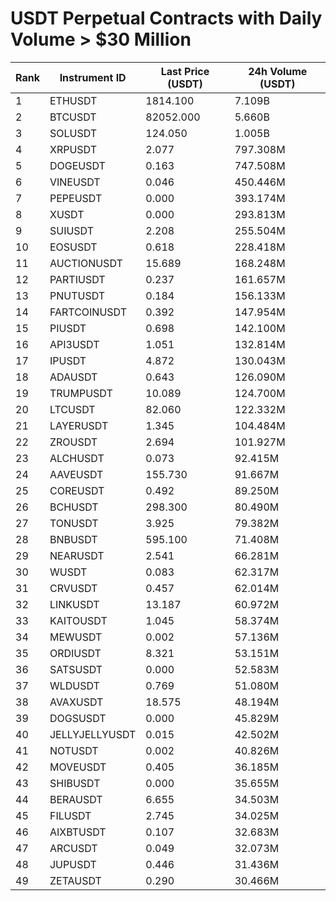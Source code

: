 # USDT Perpetual Contracts with Daily Volume > $30 Million

| Rank | Instrument ID | Last Price (USDT) | 24h Volume (USDT) |
|------|---------------|-------------------|-------------------|
| 1 | ETHUSDT | 1814.100 | 7.109B |
| 2 | BTCUSDT | 82052.000 | 5.660B |
| 3 | SOLUSDT | 124.050 | 1.005B |
| 4 | XRPUSDT | 2.077 | 797.308M |
| 5 | DOGEUSDT | 0.163 | 747.508M |
| 6 | VINEUSDT | 0.046 | 450.446M |
| 7 | PEPEUSDT | 0.000 | 393.174M |
| 8 | XUSDT | 0.000 | 293.813M |
| 9 | SUIUSDT | 2.208 | 255.504M |
| 10 | EOSUSDT | 0.618 | 228.418M |
| 11 | AUCTIONUSDT | 15.689 | 168.248M |
| 12 | PARTIUSDT | 0.237 | 161.657M |
| 13 | PNUTUSDT | 0.184 | 156.133M |
| 14 | FARTCOINUSDT | 0.392 | 147.954M |
| 15 | PIUSDT | 0.698 | 142.100M |
| 16 | API3USDT | 1.051 | 132.814M |
| 17 | IPUSDT | 4.872 | 130.043M |
| 18 | ADAUSDT | 0.643 | 126.090M |
| 19 | TRUMPUSDT | 10.089 | 124.700M |
| 20 | LTCUSDT | 82.060 | 122.332M |
| 21 | LAYERUSDT | 1.345 | 104.484M |
| 22 | ZROUSDT | 2.694 | 101.927M |
| 23 | ALCHUSDT | 0.073 | 92.415M |
| 24 | AAVEUSDT | 155.730 | 91.667M |
| 25 | COREUSDT | 0.492 | 89.250M |
| 26 | BCHUSDT | 298.300 | 80.490M |
| 27 | TONUSDT | 3.925 | 79.382M |
| 28 | BNBUSDT | 595.100 | 71.408M |
| 29 | NEARUSDT | 2.541 | 66.281M |
| 30 | WUSDT | 0.083 | 62.317M |
| 31 | CRVUSDT | 0.457 | 62.014M |
| 32 | LINKUSDT | 13.187 | 60.972M |
| 33 | KAITOUSDT | 1.045 | 58.374M |
| 34 | MEWUSDT | 0.002 | 57.136M |
| 35 | ORDIUSDT | 8.321 | 53.151M |
| 36 | SATSUSDT | 0.000 | 52.583M |
| 37 | WLDUSDT | 0.769 | 51.080M |
| 38 | AVAXUSDT | 18.575 | 48.194M |
| 39 | DOGSUSDT | 0.000 | 45.829M |
| 40 | JELLYJELLYUSDT | 0.015 | 42.502M |
| 41 | NOTUSDT | 0.002 | 40.826M |
| 42 | MOVEUSDT | 0.405 | 36.185M |
| 43 | SHIBUSDT | 0.000 | 35.655M |
| 44 | BERAUSDT | 6.655 | 34.503M |
| 45 | FILUSDT | 2.745 | 34.025M |
| 46 | AIXBTUSDT | 0.107 | 32.683M |
| 47 | ARCUSDT | 0.049 | 32.073M |
| 48 | JUPUSDT | 0.446 | 31.436M |
| 49 | ZETAUSDT | 0.290 | 30.466M |
